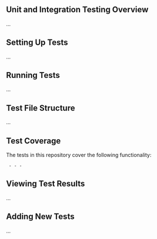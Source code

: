 ## Unit and Integration Testing Overview
...
## Setting Up Tests
...
## Running Tests
...
## Test File Structure
...
## Test Coverage
The tests in this repository cover the following functionality:
 
     - - -
## Viewing Test Results 
...
## Adding New Tests
 ...